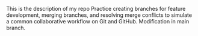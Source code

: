 This is the description of my repo
Practice creating branches for feature development, merging branches, and resolving merge conflicts to simulate a common collaborative workflow on Git and GitHub.
Modification in main branch.